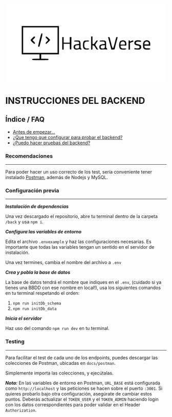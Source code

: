 ![Logo hackathones](./public/media/logo_hackaverse.svg)

# INSTRUCCIONES DEL BACKEND

## Índice / FAQ

-   [Antes de empezar...](#recomendaciones)
-   [¿Que tengo que configurar para probar el backend?](#configuración-previa)
-   [¿Puedo hacer pruebas del backend?](#testing)

### Recomendaciones

---

Para poder hacer un uso correcto de los test, sería conveniente tener instalado [Postman](https://www.postman.com/), además de Nodejs y MySQL.

### Configuración previa

---

**_Instalación de dependencias_**

Una vez descargado el repositorio, abre tu terminal dentro de la carpeta `/back` y usa `npm i`.

**_Configura las variables de entorno_**

Edita el archivo `.envexample` y haz las configuraciones necesarias. Es importante que todas las variables tengan un sentido en el servidor de instalación.

Una vez termines, cambia el nombre del archivo a `.env`

**_Crea y pobla la base de datos_**

La base de datos tendrá el nombre que indiques en el `.env`, (cuidado si ya tienes una BBDD con ese nombre en local!), usa los siguientes comandos en tu terminal respetando el orden:

1. `npm run initDb_schema`
2. `npm run initDb_data`

**_Inicia el servidor_**

Haz uso del comando `npm run dev` en tu terminal.

### Testing

---

Para facilitar el test de cada uno de los endpoints, puedes descargar las colecciones de Postman, ubicadas en `docs/postman`.

Simplemente importa las colecciones, y ejecútalas.

**_Nota:_** En las variables de entorno en Postman, `URL_BASE` está configurada como `http://localhost` y las peticiones se hacen sobre el puerto `:3001`. Si quieres probarlo bajo otra configuración, asegúrate de cambiar estos puntos. Deberás actualizar el `TOKEN_USER` y el `TOKEN_ADMIN` haciendo login con los datos correspondientes para poder validar en el Header `Authorization`.
